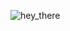 
  ![hey_there](https://user-images.githubusercontent.com/72505996/166478323-a80f4c66-c0c3-4e46-97d2-86fbe9e16dc0.gif)
